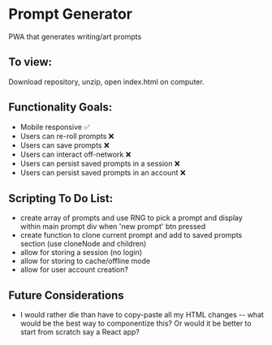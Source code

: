 # Prompt Generator

PWA that generates writing/art prompts

## To view:

Download repository, unzip, open index.html on computer.

## Functionality Goals:

- Mobile responsive :white_check_mark:
- Users can re-roll prompts :x:
- Users can save prompts :x:
- Users can interact off-network :x:
- Users can persist saved prompts in a session :x:
- Users can persist saved prompts in an account :x:

## Scripting To Do List:

- create array of prompts and use RNG to pick a prompt and display within main prompt div when 'new prompt' btn pressed
- create function to clone current prompt and add to saved prompts section (use cloneNode and children)
- allow for storing a session (no login)
- allow for storing to cache/offline mode
- allow for user account creation?

## Future Considerations

- I would rather die than have to copy-paste all my HTML changes -- what would be the best way to componentize this? Or would it be better to start from scratch say a React app?
